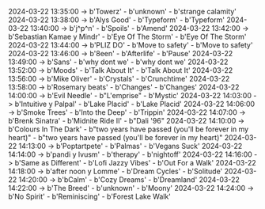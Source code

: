 2024-03-22 13:35:00 -> b'Towerz' - b'unknown' - b'strange calamity'
2024-03-22 13:38:00 -> b'Alys Good' - b'Typeform' - b'Typeform'
2024-03-22 13:40:00 -> b'j^p^n' - b'Spoils' - b'Amend'
2024-03-22 13:42:00 -> b'Sebastian Kamae y Mindr' - b'Eye Of The Storm' - b'Eye Of The Storm'
2024-03-22 13:44:00 -> b'PLIZ DO' - b'Move to safety' - b'Move to safety'
2024-03-22 13:46:00 -> b'8een' - b'Afterlife' - b'Pause'
2024-03-22 13:49:00 -> b'Sans' - b'why dont we' - b'why dont we'
2024-03-22 13:52:00 -> b'Moods' - b'Talk About It' - b'Talk About It'
2024-03-22 13:56:00 -> b'Mike Oliver' - b'Crystals' - b'Crunchtime'
2024-03-22 13:58:00 -> b'Rosemary beats' - b'Changes' - b'Changes'
2024-03-22 14:00:00 -> b'Evil Needle' - b"L'emprise" - b'Mystic'
2024-03-22 14:03:00 -> b'Intuitive y Palpal' - b'Lake Placid' - b'Lake Placid'
2024-03-22 14:06:00 -> b'Smoke Trees' - b'Into the Deep' - b'Trippin'
2024-03-22 14:07:00 -> b'Brenk Sinatra' - b'Midnite Ride II' - b"Dali '96"
2024-03-22 14:10:00 -> b'Colours In The Dark' - b"two years have passed (you'll be forever in my heart)" - b"two years have passed (you'll be forever in my heart)"
2024-03-22 14:13:00 -> b'Poptartpete' - b'Palmas' - b'Vegans Suck'
2024-03-22 14:14:00 -> b'pandi y lvusm' - b'therapy' - b'nightoff'
2024-03-22 14:16:00 -> b'Same as Different' - b'Lofi Jazzy Vibes' - b'Out For a Walk'
2024-03-22 14:18:00 -> b'after noon y Lomme' - b'Dream Cycles' - b'Solitude'
2024-03-22 14:20:00 -> b'bCalm' - b'Cozy Dreams' - b'Dreamland'
2024-03-22 14:22:00 -> b'The Breed' - b'unknown' - b'Moony'
2024-03-22 14:24:00 -> b'No Spirit' - b'Reminiscing' - b'Forest Lake Walk'
